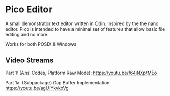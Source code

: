 # Pico Editor

A small demonstrator text editor written in Odin. Inspired by the the nano editor. Pico is intended to have a minimal set of features that allow basic file editing and no more.

Works for both POSIX & Windows

## Video Streams

Part 1: (Ansi Codes, Platform Raw Mode):
https://youtu.be/f64jNXptMEo

Part 1a: (Subpackage) Gap Buffer Implementation:
https://youtu.be/agUiYkvkoVg